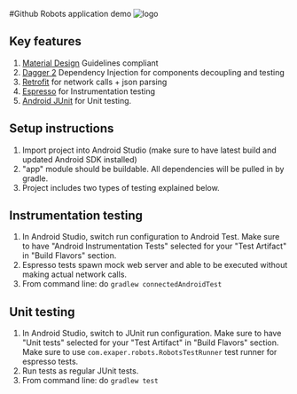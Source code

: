 #Github Robots application demo
![logo](http://robohash.org/robots.png?size=200x200)

## Key features
1. [Material Design](https://www.google.com/design/spec/material-design/introduction.html) Guidelines compliant
2. [Dagger 2](http://google.github.io/dagger/) Dependency Injection for components decoupling and testing
3. [Retrofit](http://square.github.io/retrofit/) for network calls + json parsing
3. [Espresso](https://code.google.com/p/android-test-kit/wiki/Espresso) for Instrumentation testing
4. [Android JUnit](http://tools.android.com/tech-docs/unit-testing-support) for Unit testing.

## Setup instructions
1. Import project into Android Studio (make sure to have latest build and updated Android SDK installed)
2. "app" module should be buildable. All dependencies will be pulled in by gradle.
3. Project includes two types of testing explained below.

## Instrumentation testing
1. In Android Studio, switch run configuration to Android Test. Make sure to have "Android Instrumentation Tests"
selected for your "Test Artifact" in "Build Flavors" section.
2. Espresso tests spawn mock web server and able to be executed without making actual network calls.
3. From command line: do ```gradlew connectedAndroidTest```

## Unit testing
1. In Android Studio, switch to JUnit run configuration. Make sure to have "Unit tests" selected for your
"Test Artifact" in "Build Flavors" section. Make sure to use ```com.exaper.robots.RobotsTestRunner``` test runner for
espresso tests.
2. Run tests as regular JUnit tests.
3. From command line: do ```gradlew test```